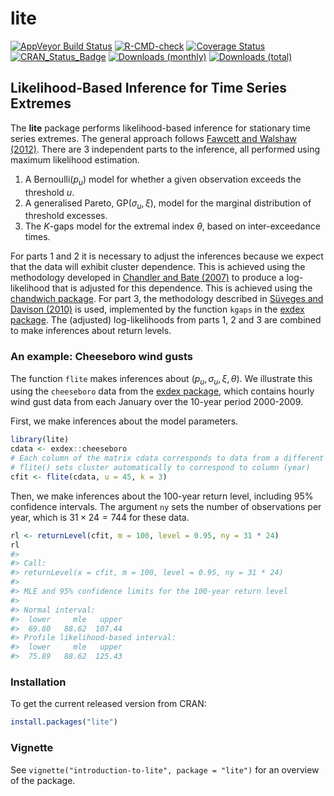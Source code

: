 
<!-- README.md is generated from README.Rmd. Please edit that file -->

# lite

[![AppVeyor Build
Status](https://ci.appveyor.com/api/projects/status/github/paulnorthrop/lite?branch=main&svg=true)](https://ci.appveyor.com/project/paulnorthrop/lite)
[![R-CMD-check](https://github.com/paulnorthrop/lite/actions/workflows/R-CMD-check.yaml/badge.svg)](https://github.com/paulnorthrop/lite/actions/workflows/R-CMD-check.yaml)
[![Coverage
Status](https://codecov.io/github/paulnorthrop/lite/coverage.svg?branch=main)](https://codecov.io/github/paulnorthrop/lite?branch=main)
[![CRAN_Status_Badge](https://www.r-pkg.org/badges/version/lite)](https://cran.r-project.org/package=lite)
[![Downloads
(monthly)](https://cranlogs.r-pkg.org/badges/lite?color=brightgreen)](https://cran.r-project.org/package=lite)
[![Downloads
(total)](https://cranlogs.r-pkg.org/badges/grand-total/lite?color=brightgreen)](https://cran.r-project.org/package=lite)

## Likelihood-Based Inference for Time Series Extremes

The **lite** package performs likelihood-based inference for stationary
time series extremes. The general approach follows [Fawcett and Walshaw
(2012)](https://doi.org/10.1002/env.2133). There are 3 independent parts
to the inference, all performed using maximum likelihood estimation.

1.  A Bernoulli$(p_u)$ model for whether a given observation exceeds the
    threshold $u$.
2.  A generalised Pareto, GP$(\sigma_u, \xi)$, model for the marginal
    distribution of threshold excesses.
3.  The $K$-gaps model for the extremal index $\theta$, based on
    inter-exceedance times.

For parts 1 and 2 it is necessary to adjust the inferences because we
expect that the data will exhibit cluster dependence. This is achieved
using the methodology developed in [Chandler and Bate
(2007)](https://doi.org/10.1093/biomet/asm015) to produce a
log-likelihood that is adjusted for this dependence. This is achieved
using the [chandwich
package](https://cran.r-project.org/package=chandwich). For part 3, the
methodology described in [Süveges and Davison
(2010)](https://doi.org/10.1214/09-AOAS292) is used, implemented by the
function `kgaps` in the [exdex
package](https://cran.r-project.org/package=exdex). The (adjusted)
log-likelihoods from parts 1, 2 and 3 are combined to make inferences
about return levels.

### An example: Cheeseboro wind gusts

The function `flite` makes inferences about
$(p_u, \sigma_u, \xi, \theta)$. We illustrate this using the
`cheeseboro` data from the [exdex
package](https://cran.r-project.org/package=exdex), which contains
hourly wind gust data from each January over the 10-year period
2000-2009.

First, we make inferences about the model parameters.

``` r
library(lite)
cdata <- exdex::cheeseboro
# Each column of the matrix cdata corresponds to data from a different year
# flite() sets cluster automatically to correspond to column (year)
cfit <- flite(cdata, u = 45, k = 3)
```

Then, we make inferences about the 100-year return level, including 95%
confidence intervals. The argument `ny` sets the number of observations
per year, which is $31 \times 24 = 744$ for these data.

``` r
rl <- returnLevel(cfit, m = 100, level = 0.95, ny = 31 * 24)
rl
#> 
#> Call:
#> returnLevel(x = cfit, m = 100, level = 0.95, ny = 31 * 24)
#> 
#> MLE and 95% confidence limits for the 100-year return level
#> 
#> Normal interval:
#>  lower     mle   upper  
#>  69.80   88.62  107.44  
#> Profile likelihood-based interval:
#>  lower     mle   upper  
#>  75.89   88.62  125.43
```

### Installation

To get the current released version from CRAN:

``` r
install.packages("lite")
```

### Vignette

See `vignette("introduction-to-lite", package = "lite")` for an overview
of the package.
